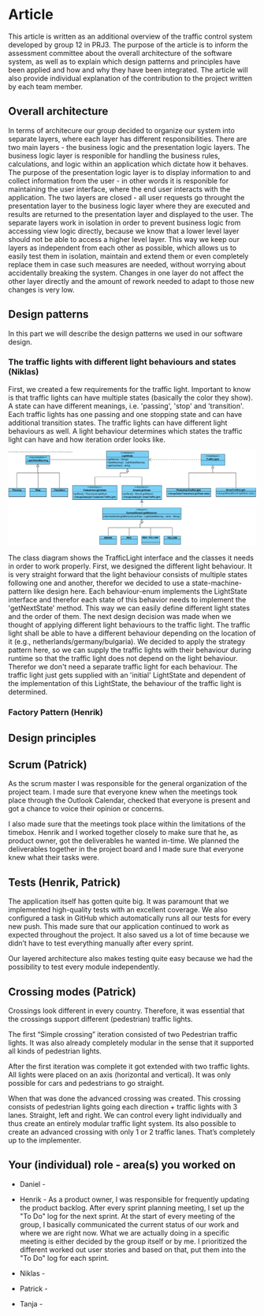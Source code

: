 # Article

This article is written as an additional overview of the traffic control system developed by group 12 in PRJ3. 
The purpose of the article is to inform the assessment committee about the overall architecture of the software system, 
as well as to explain which design patterns and principles have been applied and how and why they have been integrated. 
The article will also provide individual explanation of the contribution to the project written by each team member.

## Overall architecture
In terms of architecure our group decided to organize our system into separate layers, where each layer has different responsibilities. There are two main layers - the business logic and the presentation logic layers. The business logic layer is responible for handling the business rules, calculations, and logic within an application which dictate how it behaves. The purpose of the presentation logic layer is to display information to and collect information from the user - in other words it is responible for maintaining the user interface, where the end user interacts with the application. The two layers are closed - all user requests go throught the presentation layer to the business logic layer where they are executed and results are returned to the presentation layer and displayed to the user. The separate layers work in isolation in order to prevent business logic from accessing view logic directly, because we know that a lower level layer should not be able to access a higher level layer. This way we keep our layers as independent from each other as possible, which allows us to easily test them in isolation, maintain and extend them or even completely replace them in case such measures are needed, without worrying about accidentally breaking the system. Changes in one layer do not affect the other layer directly and the amount of rework needed to adapt to those new changes is very low.


## Design patterns
In this part we will describe the design patterns we used in our software design.

### The traffic lights with different light behaviours and states (Niklas)
First, we created a few requirements for the traffic light. Important to know is that traffic lights can have multiple states (basically the color they show). A state can have different meanings, i.e. 'passing', 'stop' and 'transition'. Each traffic lights has one passing and one stopping state and can have additional transition states. The traffic lights can have different light behaviours as well. A light behaviour determines which states the traffic light can have and how iteration order looks like.

![Traffic light class diagram](../design/poster_class_diagram.png?raw=true "Class diagram for the traffic light and its corresponding classes")

The class diagram shows the TrafficLight interface and the classes it needs in order to work properly. First, we designed the different light behaviour. It is very straight forward that the light behaviour consists of multiple states following one and another, therefor we decided to use a state-machine-pattern like design here. Each behaviour-enum implements the LightState interface and therefor each state of this behavior needs to implement the 'getNextState' method. This way we can easily define different light states and the order of them. The next design decision was made when we thought of applying different light behaviours to the traffic light. The traffic light shall be able to have a different behaviour depending on the location of it (e.g., netherlands/germany/bulgaria). We decided to apply the strategy pattern here, so we can supply the traffic lights with their behaviour during runtime so that the traffic light does not depend on the light behaviour. Therefor we don't need a separate traffic light for each behaviour. The traffic light just gets supplied with an 'initial' LightState and dependent of the implementation of this LightState, the behaviour of the traffic light is determined. 


### Factory Pattern (Henrik)


## Design principles

## Scrum (Patrick)
As the scrum master I was responsible for the general organization of the project team. I made sure that everyone knew when the meetings took place through the Outlook Calendar, checked that everyone is present and got a chance to voice their opinion or concerns. 

I also made sure that the meetings took place within the limitations of the timebox. Henrik and I worked together closely to make sure that he, as product owner, got the deliverables he wanted in-time. We planned the deliverables together in the project board and I made sure that everyone knew what their tasks were. 

## Tests (Henrik, Patrick)

The application itself has gotten quite big. It was paramount that we implemented high-quality tests with an excellent coverage. We also configured a task in GitHub which automatically runs all our tests for every new push. This made sure that our application continued to work as expected throughout the project. It also saved us a lot of time because we didn’t have to test everything manually after every sprint.

Our layered architecture also makes testing quite easy because we had the possibility to test every module independently.

## Crossing modes (Patrick)
Crossings look different in every country. Therefore, it was essential that the crossings support different (pedestrian) traffic lights. 

The first “Simple crossing” iteration consisted of two Pedestrian traffic lights. It was also already completely modular in the sense that it supported all kinds of pedestrian lights.

After the first iteration was complete it got extended with two traffic lights. All lights were placed on an axis (horizontal and vertical). It was only possible for cars and pedestrians to go straight.

When that was done the advanced crossing was created. This crossing consists of pedestrian lights going each direction + traffic lights with 3 lanes. Straight, left and right. We can control every light individually and thus create an entirely modular traffic light system. Its also possible to create an advanced crossing with only 1 or 2 traffic lanes. That’s completely up to the implementer. 

## Your (individual) role - area(s) you worked on

* Daniel - 
* Henrik - 
As a product owner, I was responsible for frequently updating the product backlog. After every sprint planning meeting, I set up the "To Do" log for the next sprint. At the start of every meeting of the group, I basically communicated the current status of our work and where we are right now. What we are actually doing in a specific meeting is either decided by the group itself or by me. I prioritized the different worked out user stories and based on that, put them into the "To Do" log for each sprint. 

* Niklas - 
* Patrick -
* Tanja -  
